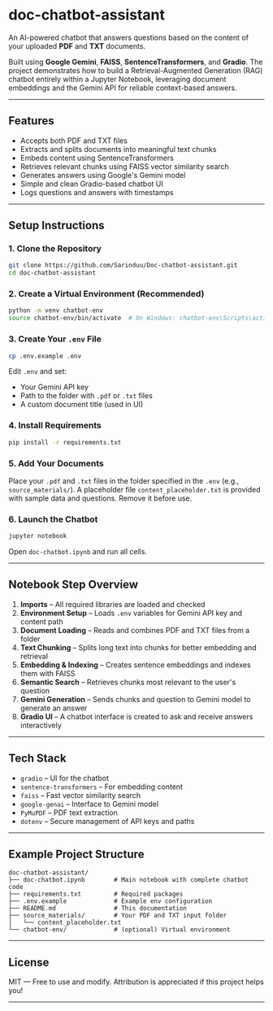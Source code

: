 # doc-chatbot-assistant

An AI-powered chatbot that answers questions based on the content of your uploaded **PDF** and **TXT** documents.

Built using **Google Gemini**, **FAISS**, **SentenceTransformers**, and **Gradio**. The project demonstrates how to build a Retrieval-Augmented Generation (RAG) chatbot entirely within a Jupyter Notebook, leveraging document embeddings and the Gemini API for reliable context-based answers.

---

## Features

* Accepts both PDF and TXT files
* Extracts and splits documents into meaningful text chunks
* Embeds content using SentenceTransformers
* Retrieves relevant chunks using FAISS vector similarity search
* Generates answers using Google's Gemini model
* Simple and clean Gradio-based chatbot UI
* Logs questions and answers with timestamps

---

## Setup Instructions

### 1. Clone the Repository

```bash
git clone https://github.com/Sarinduu/Doc-chatbot-assistant.git
cd doc-chatbot-assistant
```

### 2. Create a Virtual Environment (Recommended)

```bash
python -m venv chatbot-env
source chatbot-env/bin/activate  # On Windows: chatbot-env\Scripts\activate
```

### 3. Create Your `.env` File

```bash
cp .env.example .env
```

Edit `.env` and set:

* Your Gemini API key
* Path to the folder with `.pdf` or `.txt` files
* A custom document title (used in UI)

### 4. Install Requirements

```bash
pip install -r requirements.txt
```

### 5. Add Your Documents

Place your `.pdf` and `.txt` files in the folder specified in the `.env` (e.g., `source_materials/`). A placeholder file `content_placeholder.txt` is provided with sample data and questions. Remove it before use.

### 6. Launch the Chatbot

```bash
jupyter notebook
```

Open `doc-chatbot.ipynb` and run all cells.

---

## Notebook Step Overview

1. **Imports** – All required libraries are loaded and checked
2. **Environment Setup** – Loads `.env` variables for Gemini API key and content path
3. **Document Loading** – Reads and combines PDF and TXT files from a folder
4. **Text Chunking** – Splits long text into chunks for better embedding and retrieval
5. **Embedding & Indexing** – Creates sentence embeddings and indexes them with FAISS
6. **Semantic Search** – Retrieves chunks most relevant to the user's question
7. **Gemini Generation** – Sends chunks and question to Gemini model to generate an answer
8. **Gradio UI** – A chatbot interface is created to ask and receive answers interactively

---

## Tech Stack

* `gradio` – UI for the chatbot
* `sentence-transformers` – For embedding content
* `faiss` – Fast vector similarity search
* `google-genai` – Interface to Gemini model
* `PyMuPDF` – PDF text extraction
* `dotenv` – Secure management of API keys and paths

---

## Example Project Structure

```
doc-chatbot-assistant/
├── doc-chatbot.ipynb        # Main notebook with complete chatbot code
├── requirements.txt         # Required packages
├── .env.example             # Example env configuration
├── README.md                # This documentation
├── source_materials/        # Your PDF and TXT input folder
│   └── content_placeholder.txt
└── chatbot-env/             # (optional) Virtual environment
```

---

## License

MIT — Free to use and modify. Attribution is appreciated if this project helps you!

---
